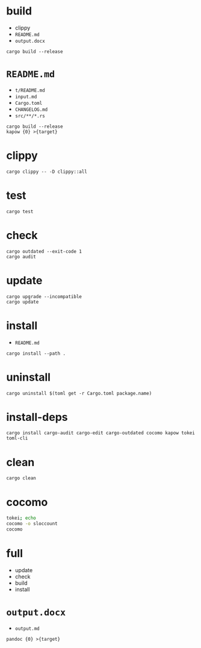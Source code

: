 # build

* clippy
* `README.md`
* `output.docx`

```
cargo build --release
```

# `README.md`

* `t/README.md`
* `input.md`
* `Cargo.toml`
* `CHANGELOG.md`
* `src/**/*.rs`

```
cargo build --release
kapow {0} >{target}
```

# clippy

```
cargo clippy -- -D clippy::all
```

# test

```
cargo test
```

# check

```
cargo outdated --exit-code 1
cargo audit
```

# update

```
cargo upgrade --incompatible
cargo update
```

# install

* `README.md`

```
cargo install --path .
```

# uninstall

```
cargo uninstall $(toml get -r Cargo.toml package.name)
```

# install-deps

```
cargo install cargo-audit cargo-edit cargo-outdated cocomo kapow tokei toml-cli
```

# clean

```
cargo clean
```

# cocomo

```bash -eo pipefail
tokei; echo
cocomo -o sloccount
cocomo
```

# full

* update
* check
* build
* install

# `output.docx`

* `output.md`

```
pandoc {0} >{target}
```

